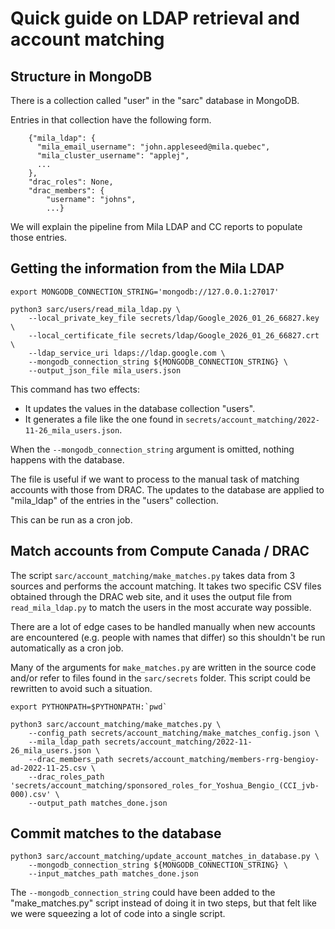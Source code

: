 # Quick guide on LDAP retrieval and account matching

## Structure in MongoDB

There is a collection called "user" in the "sarc" database in MongoDB.

Entries in that collection have the following form.
```
    {"mila_ldap": {
      "mila_email_username": "john.appleseed@mila.quebec",
      "mila_cluster_username": "applej",
      ...
    },
    "drac_roles": None,
    "drac_members": {
        "username": "johns",
        ...}
```

We will explain the pipeline from Mila LDAP and CC reports to populate those entries.

## Getting the information from the Mila LDAP

```
export MONGODB_CONNECTION_STRING='mongodb://127.0.0.1:27017'

python3 sarc/users/read_mila_ldap.py \
    --local_private_key_file secrets/ldap/Google_2026_01_26_66827.key \
    --local_certificate_file secrets/ldap/Google_2026_01_26_66827.crt \
    --ldap_service_uri ldaps://ldap.google.com \
    --mongodb_connection_string ${MONGODB_CONNECTION_STRING} \
    --output_json_file mila_users.json
```

This command has two effects:
- It updates the values in the database collection "users".
- It generates a file like the one found in `secrets/account_matching/2022-11-26_mila_users.json`.

When the `--mongodb_connection_string` argument is omitted, nothing happens with the database.

The file is useful if we want to process to the manual task of matching accounts
with those from DRAC. The updates to the database are applied to "mila_ldap" of
the entries in the "users" collection.

This can be run as a cron job.

## Match accounts from Compute Canada / DRAC

The script `sarc/account_matching/make_matches.py` takes data from 3 sources
and performs the account matching. It takes two specific CSV files obtained
through the DRAC web site, and it uses the output file from `read_mila_ldap.py`
to match the users in the most accurate way possible.

There are a lot of edge cases to be handled manually
when new accounts are encountered (e.g. people with names that differ)
so this shouldn't be run automatically as a cron job.

Many of the arguments for `make_matches.py` are written in the source code
and/or refer to files found in the `sarc/secrets` folder.
This script could be rewritten to avoid such a situation.

```
export PYTHONPATH=$PYTHONPATH:`pwd`

python3 sarc/account_matching/make_matches.py \
    --config_path secrets/account_matching/make_matches_config.json \
    --mila_ldap_path secrets/account_matching/2022-11-26_mila_users.json \
    --drac_members_path secrets/account_matching/members-rrg-bengioy-ad-2022-11-25.csv \
    --drac_roles_path 'secrets/account_matching/sponsored_roles_for_Yoshua_Bengio_(CCI_jvb-000).csv' \
    --output_path matches_done.json
```

## Commit matches to the database

```
python3 sarc/account_matching/update_account_matches_in_database.py \
    --mongodb_connection_string ${MONGODB_CONNECTION_STRING} \
    --input_matches_path matches_done.json
```

The `--mongodb_connection_string` could have been added to the "make_matches.py"
script instead of doing it in two steps, but that felt like we were squeezing
a lot of code into a single script.
